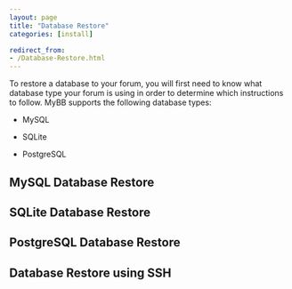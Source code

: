 ```yaml
---
layout: page
title: "Database Restore"
categories: [install]

redirect_from:
- /Database-Restore.html
---
```


To restore a database to your forum, you will first need to know what database type your forum is using in order to determine which instructions to follow. MyBB supports the following database types:

* MySQL

* SQLite

* PostgreSQL

## MySQL Database Restore


## SQLite Database Restore

## PostgreSQL Database Restore

## Database Restore using SSH
